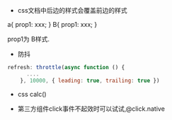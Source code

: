 

- css文档中后边的样式会覆盖前边的样式

<div class="a b"></div>

a{
   prop1: xxx;
}
B{
   prop1: xxx;
}

prop1为 B样式.


- 防抖
```javascript
refresh: throttle(async function () {
      ....
    }, 10000, { leading: true, trailing: true })
```

- css calc()

- 第三方组件click事件不起效时可以试试,@click.native